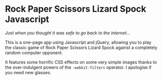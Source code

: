 Rock Paper Scissors Lizard Spock Javascript
===========================================

_Just when you thought it was safe to go back to the internet..._

This is a one-page app using Javascript and jQuery, allowing you to play the
classic game of Rock Paper Scissors Lizard Spock against a completely random
computer opponent.

It features some horrific CSS effects on some very simple images thanks to the
over-indulgent powers of the `-webkit-filters` operator. I apologise if you need
new glasses.